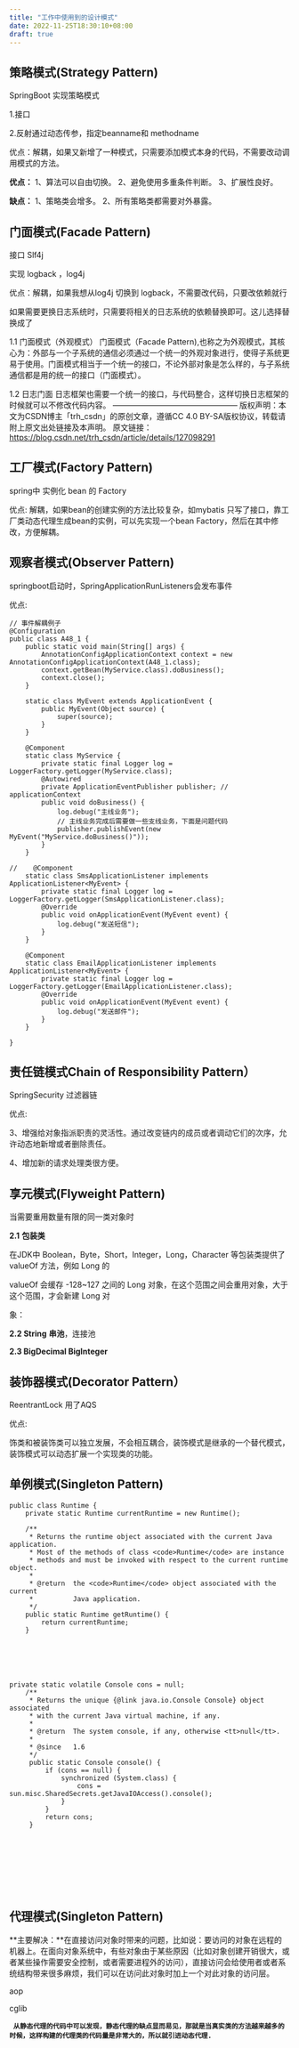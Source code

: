 ```yaml
---
title: "工作中使用到的设计模式"
date: 2022-11-25T18:30:10+08:00
draft: true
---
```


## 策略模式(Strategy Pattern)

 SpringBoot 实现策略模式



1.接口





2.反射通过动态传参，指定beanname和 methodname



优点：解耦，如果又新增了一种模式，只需要添加模式本身的代码，不需要改动调用模式的方法。 

**优点：** 1、算法可以自由切换。 2、避免使用多重条件判断。 3、扩展性良好。

**缺点：** 1、策略类会增多。 2、所有策略类都需要对外暴露。



## 门面模式(Facade Pattern)

接口 Slf4j 

实现 logback ，log4j

优点：解耦，如果我想从log4j 切换到 logback，不需要改代码，只要改依赖就行

如果需要更换日志系统时，只需要将相关的日志系统的依赖替换即可。这儿选择替换成了

1.1 门面模式（外观模式）
门面模式（Facade Pattern),也称之为外观模式，其核心为：外部与一个子系统的通信必须通过一个统一的外观对象进行，使得子系统更易于使用。门面模式相当于一个统一的接口，不论外部对象是怎么样的，与子系统通信都是用的统一的接口（门面模式）。

1.2 日志门面
日志框架也需要一个统一的接口，与代码整合，这样切换日志框架的时候就可以不修改代码内容。
————————————————
版权声明：本文为CSDN博主「trh_csdn」的原创文章，遵循CC 4.0 BY-SA版权协议，转载请附上原文出处链接及本声明。
原文链接：https://blog.csdn.net/trh_csdn/article/details/127098291

## 工厂模式(Factory Pattern)

spring中 实例化 bean 的 Factory



优点: 解耦，如果bean的创建实例的方法比较复杂，如mybatis 只写了接口，靠工厂类动态代理生成bean的实例，可以先实现一个bean Factory，然后在其中修改，方便解耦。







## 观察者模式(Observer Pattern)

springboot启动时，SpringApplicationRunListeners会发布事件



优点: 

```
// 事件解耦例子
@Configuration
public class A48_1 {
    public static void main(String[] args) {
        AnnotationConfigApplicationContext context = new AnnotationConfigApplicationContext(A48_1.class);
        context.getBean(MyService.class).doBusiness();
        context.close();
    }

    static class MyEvent extends ApplicationEvent {
        public MyEvent(Object source) {
            super(source);
        }
    }

    @Component
    static class MyService {
        private static final Logger log = LoggerFactory.getLogger(MyService.class);
        @Autowired
        private ApplicationEventPublisher publisher; // applicationContext
        public void doBusiness() {
            log.debug("主线业务");
            // 主线业务完成后需要做一些支线业务，下面是问题代码
            publisher.publishEvent(new MyEvent("MyService.doBusiness()"));
        }
    }

//    @Component
    static class SmsApplicationListener implements ApplicationListener<MyEvent> {
        private static final Logger log = LoggerFactory.getLogger(SmsApplicationListener.class);
        @Override
        public void onApplicationEvent(MyEvent event) {
            log.debug("发送短信");
        }
    }

    @Component
    static class EmailApplicationListener implements ApplicationListener<MyEvent> {
        private static final Logger log = LoggerFactory.getLogger(EmailApplicationListener.class);
        @Override
        public void onApplicationEvent(MyEvent event) {
            log.debug("发送邮件");
        }
    }

}
```





## 责任链模式Chain of Responsibility Pattern）

SpringSecurity 过滤器链



优点: 

 3、增强给对象指派职责的灵活性。通过改变链内的成员或者调动它们的次序，允许动态地新增或者删除责任。 

4、增加新的请求处理类很方便。





## 享元模式(Flyweight Pattern)

当需要重用数量有限的同一类对象时

**2.1** **包装类**

在JDK中 Boolean，Byte，Short，Integer，Long，Character 等包装类提供了 valueOf 方法，例如 Long 的

valueOf 会缓存 -128~127 之间的 Long 对象，在这个范围之间会重用对象，大于这个范围，才会新建 Long 对

象：

**2.2 String** **串池**，连接池

**2.3 BigDecimal BigInteger**





## 装饰器模式(Decorator Pattern）

ReentrantLock  用了AQS

优点: 

饰类和被装饰类可以独立发展，不会相互耦合，装饰模式是继承的一个替代模式，装饰模式可以动态扩展一个实现类的功能。

## 单例模式(Singleton Pattern)

```
public class Runtime {
    private static Runtime currentRuntime = new Runtime();

    /**
     * Returns the runtime object associated with the current Java application.
     * Most of the methods of class <code>Runtime</code> are instance
     * methods and must be invoked with respect to the current runtime object.
     *
     * @return  the <code>Runtime</code> object associated with the current
     *          Java application.
     */
    public static Runtime getRuntime() {
        return currentRuntime;
    }
    





private static volatile Console cons = null;
    /**
     * Returns the unique {@link java.io.Console Console} object associated
     * with the current Java virtual machine, if any.
     *
     * @return  The system console, if any, otherwise <tt>null</tt>.
     *
     * @since   1.6
     */
     public static Console console() {
         if (cons == null) {
             synchronized (System.class) {
                 cons = sun.misc.SharedSecrets.getJavaIOAccess().console();
             }
         }
         return cons;
     }
    
    
    
    
    
    
    
    
```
















## 代理模式(Singleton Pattern)

**主要解决：**在直接访问对象时带来的问题，比如说：要访问的对象在远程的机器上。在面向对象系统中，有些对象由于某些原因（比如对象创建开销很大，或者某些操作需要安全控制，或者需要进程外的访问），直接访问会给使用者或者系统结构带来很多麻烦，我们可以在访问此对象时加上一个对此对象的访问层。

aop 

cglib 

 **`从静态代理的代码中可以发现，静态代理的缺点显而易见，那就是当真实类的方法越来越多的时候，这样构建的代理类的代码量是非常大的，所以就引进动态代理.`**
